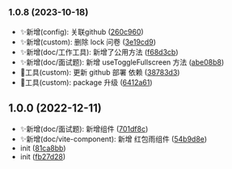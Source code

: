 ## <small>1.0.8 (2023-10-18)</small>

* ✨新增(config): 关联github ([260c960](https://github.com/2401345934/vue3-alan-vite-component/commit/260c960))
* ✨新增(custom): 删除 lock 问卷 ([3e19cd9](https://github.com/2401345934/vue3-alan-vite-component/commit/3e19cd9))
* ✨新增(doc/工作工具): 新增了公用方法 ([f68d3cb](https://github.com/2401345934/vue3-alan-vite-component/commit/f68d3cb))
* ✨新增(doc/面试题): 新增 useToggleFullscreen 方法 ([abe08b8](https://github.com/2401345934/vue3-alan-vite-component/commit/abe08b8))
* 🔧工具(custom): 更新 github 部署 依赖 ([38783d3](https://github.com/2401345934/vue3-alan-vite-component/commit/38783d3))
* 🔧工具(custom): package 升级 ([6412a61](https://github.com/2401345934/vue3-alan-vite-component/commit/6412a61))



## 1.0.0 (2022-12-11)

* ✨新增(doc/面试题): 新增组件 ([701df8c](https://github.com/2401345934/vue3-alan-vite-component/commit/701df8c))
* ✨新增(doc/vite-component): 新增 红包雨组件 ([54b9d8e](https://github.com/2401345934/vue3-alan-vite-component/commit/54b9d8e))
* init ([81ca8bb](https://github.com/2401345934/vue3-alan-vite-component/commit/81ca8bb))
* init ([fb27d28](https://github.com/2401345934/vue3-alan-vite-component/commit/fb27d28))



